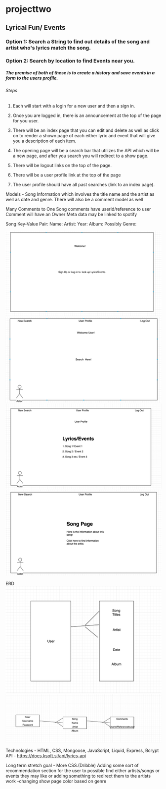 # projecttwo

## Lyrical Fun/ Events


### Option 1: Search a String to find out details of the song and artist who's lyrics match the song. 
### Option 2: Search by location to find Events near you.

##### The premise of both of these is to create a history and save events in a form to the users profile. 

###### Steps

1. Each will start with a login for a new user and then a sign in.

2. Once you are logged in, there is an announcement at the top of the page for you user.

3. There will be an index page that you can edit and delete as well as click on to render a shown page of each either lyric and event that will give you a description of each item. 

4. The opening page will be a search bar that utilizes the API which will be a new page, and after you search you will redirect to a show page.

5. There will be logout links on the top of the page.

6. There will be a user profile link at the top of the page

7. The user profile should have all past searches (link to an index page).


Models - Song Information which involves the title name and the artist as well as date and genre. There will also be a comment model as well

Many Comments to One Song
comments have userid/reference to user
Comment will have an Owner
Meta data may be linked to spotify 

Song Key-Value Pair:
Name: 
Artist: 
Year:
Album: 
Possibly Genre: 

![start](img/one.png)
![start](img/two.png)
![start](img/three.png)
![start](img/four.png)

ERD
![start](img/erd.png)
![start](img/erd2.png)


Technologies - HTML, CSS, Mongoose, JavaScript, Liquid, Express, Bcrypt
API - https://docs.ksoft.si/api/lyrics-api

Long term stretch goal - More CSS.(Dribble)
Adding some sort of recommendation section for the user to possible find either artists/songs or events they may like or adding something to redirect them to the artists work
-changing show page color based on genre 